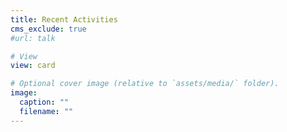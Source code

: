 ```yaml
---
title: Recent Activities
cms_exclude: true
#url: talk

# View
view: card

# Optional cover image (relative to `assets/media/` folder).
image:
  caption: ""
  filename: ""
---
```

